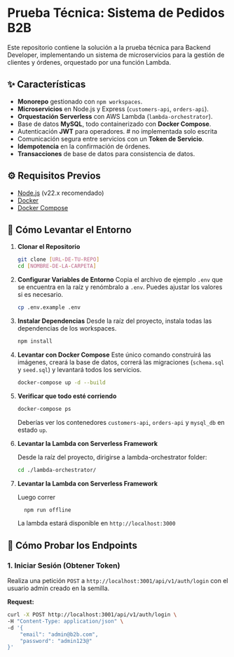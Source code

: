# Prueba Técnica: Sistema de Pedidos B2B

Este repositorio contiene la solución a la prueba técnica para Backend Developer, implementando un sistema de microservicios para la gestión de clientes y órdenes, orquestado por una función Lambda.

## ✨ Características

* **Monorepo** gestionado con `npm workspaces`.
* **Microservicios** en Node.js y Express (`customers-api`, `orders-api`).
* **Orquestación Serverless** con AWS Lambda (`lambda-orchestrator`).
* Base de datos **MySQL**, todo containerizado con **Docker Compose**.
* Autenticación **JWT** para operadores. # no implementada solo escrita
* Comunicación segura entre servicios con un **Token de Servicio**.
* **Idempotencia** en la confirmación de órdenes.
* **Transacciones** de base de datos para consistencia de datos.

## ⚙️ Requisitos Previos

* [Node.js](https://nodejs.org/) (v22.x recomendado)
* [Docker](https://www.docker.com/products/docker-desktop/)
* [Docker Compose](https://docs.docker.com/compose/)

## 🚀 Cómo Levantar el Entorno

1.  **Clonar el Repositorio**
    ```bash
    git clone [URL-DE-TU-REPO]
    cd [NOMBRE-DE-LA-CARPETA]
    ```

2.  **Configurar Variables de Entorno**
    Copia el archivo de ejemplo `.env` que se encuentra en la raíz y renómbralo a `.env`. Puedes ajustar los valores si es necesario.
    ```bash
    cp .env.example .env
    ```

3.  **Instalar Dependencias**
    Desde la raíz del proyecto, instala todas las dependencias de los workspaces.
    ```bash
    npm install
    ```

4.  **Levantar con Docker Compose**
    Este único comando construirá las imágenes, creará la base de datos, correrá las migraciones (`schema.sql` y `seed.sql`) y levantará todos los servicios.
    ```bash
    docker-compose up -d --build
    ```

5.  **Verificar que todo esté corriendo**
    ```bash
    docker-compose ps
    ```
    Deberías ver los contenedores `customers-api`, `orders-api` y `mysql_db` en estado `up`.

6. **Levantar la Lambda con Serverless Framework**
    
    Desde la raíz del proyecto, dirigirse a lambda-orchestrator folder:
    ```bash
    cd ./lambda-orchestrator/
    ```

7.  **Levantar la Lambda con Serverless Framework**
    
    Luego correr
    ```bash
      npm run offline
     ```

    La lambda estará disponible en `http://localhost:3000`
    

## 🧪 Cómo Probar los Endpoints

### 1. Iniciar Sesión (Obtener Token)

Realiza una petición `POST` a `http://localhost:3001/api/v1/auth/login` con el usuario admin creado en la semilla.

**Request:**
```bash
curl -X POST http://localhost:3001/api/v1/auth/login \
-H "Content-Type: application/json" \
-d '{
    "email": "admin@b2b.com",
    "password": "admin123@"
}'
